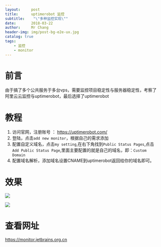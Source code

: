 ```yaml
---
layout:     post
title:     	uptimerobot 监控
subtitle:    "\"多种监控实现\""
date:       2018-03-22
author:     Mr Chang
header-img: img/post-bg-e2e-ux.jpg
catalog: true
tags:
    - 监控
    - monitor  
---
```



# 前言

由于搞了多个公共服务于多台vps，需要监控项目稳定性与服务器稳定性，考察了阿里云云监控与uptimerobot，最后选择了uptimerobot


# 教程

1. 访问官网，注册账号 ： https://uptimerobot.com/
2. 登陆，点击`add new monitor`，根据自己的需求添加
3. 配置自定义域名，点击`my setting`,在右下角找到`Public Status Pages`,点击` Add Public Status Page`,里面主要配置的就是自己的域名，即：`Custom Domain`
4. 配置域名解析，添加域名设置CNAME到uptimerobot返回给你的域名即可。


# 效果

 ![](https://cdn-blog.oss-cn-beijing.aliyuncs.com/18-3-22/83204382.jpg)

![](https://cdn-blog.oss-cn-beijing.aliyuncs.com/18-3-22/37499340.jpg)
 
 
# 查看网址

   https://monitor.jetbrains.org.cn